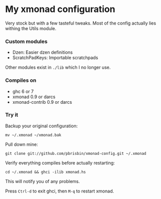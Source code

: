 # My xmonad configuration

Very stock but with a few tasteful tweaks. Most of the config actually 
lies withing the Utils module.

### Custom modules

* Dzen: Easier dzen definitions
* ScratchPadKeys: Importable scratchpads

Other modules exist in `./lib` which I no longer use.

### Compiles on

* ghc 6 or 7
* xmonad 0.9 or darcs
* xmonad-contrib 0.9 or darcs

### Try it

Backup your original configuration:

    mv ~/.xmonad ~/xmonad.bak

Pull down mine:

    git clone git://github.com/pbrisbin/xmonad-config.git ~/.xmonad

Verify everything compiles before actually restarting:

    cd ~/.xmonad && ghci -ilib xmonad.hs

This will notify you of any problems.

Press `Ctrl-d` to exit ghci, then `M-q` to restart xmonad.
